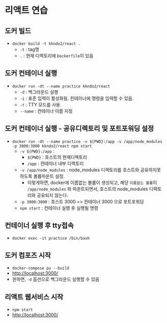 # 리액트 연습

## 도커 빌드

* `docker build -t kkndo2/react .`
  * `-t` : tag명
  * `.` : 현재 디렉토리에 `Dockerfile`이 있음

## 도커 컨테이너 실행

* `docker run -dt --name practice kkndo2/react`
  * `-d` : 백그라운드 실행
  * `-i` : 표준 입력이 활성화됨. 컨테이너에 명령을 입력할 수 있음.
  * `-t` : TTY 모드를 사용.
  * `--name` : 컨테이너 이름 지정

## 도커 컨테이너 실행 - 공유디렉토리 및 포트포워딩 설정

* `docker run -dt --name practice -v ${PWD}:/app -v /app/node_modules -p 3000:3000 kkndo2/react npm start`
  * `-v ${PWD}:/app` :
    * `${PWD}` : 호스트의 현재디렉토리
    * `/app` : 컨테이너 내부 디렉토리
  * `-v /app/node_modules` : node_modules 디렉토리를 호스트와 공유하지못하도록 볼륨마운트 설정. 
    * 이렇게하면, docker에 이름없는 볼륨이 생성되고, 해당 `이름없는 볼륨`이 `/app/node_modules` 와 마운트되면서, 호스트의 node_modules 디렉토리와 공유되지 않는다.
  * `-p 3000:3000` : 호스트 3000 => 컨테이너 3000 으로 포트포워딩
  * `npm start` : 컨테이너 실행 후 실행될 명령

## 컨테이너 실행 후 tty접속

* `docker exec -it practice /bin/bash`

## 도커 컴포즈 시작

* `docker-compose pu --build`
* <http://localhost:3000/>
* 원하면, `-d` 옵션으로 백그라운드 실행할 수 있음

## 리액트 웹서비스 시작

* `npm start`
* <http://localhost:3000/>
